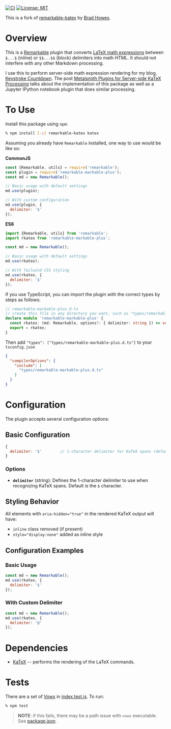 [![CI](https://github.com/bradhowes/remarkable-katex/workflows/CI/badge.svg)](https://github.com/bradhowes/remarkable-katex)
[![License: MIT](https://img.shields.io/badge/License-MIT-A31F34.svg)](https://opensource.org/licenses/MIT)

This is a fork of [remarkable-katex](https://github.com/bradhowes/remarkable-katex)
by [Brad Howes](https://github.com/bradhowes).

# Overview

This is a [Remarkable](https://github.com/jonschlinkert/remarkable) plugin that converts
[LaTeX math expressions](http://web.ift.uib.no/Teori/KURS/WRK/TeX/symALL.html) between `$...$` (inline) or
`$$...$$` (block) delimiters into math HTML. It should not interfere with any other Markdown processing.

I use this to perform server-side math expression rendering for my blog, [Keystroke
Countdown](https://keystrokecountdown.com). The post
[Metalsmith Plugins for Server-side KaTeX Processing](https://keystrokecountdown.com/articles/metalsmith2/index.html)
talks about the implementation of this package as well as a Jupyter IPython notebook plugin that does
similar processing.

# To Use

Install this package using `npm`:

```bash
% npm install [-s] remarkable-katex katex
```

Assuming you already have `Remarkable` installed, one way to use would be like so:

**CommonJS**

```javascript
const {Remarkable, utils} = require('remarkable');
const plugin = require('remarkable-markable-plus');
const md = new Remarkable();

// Basic usage with default settings
md.use(plugin);

// With custom configuration
md.use(plugin, {
  delimiter: '$'
});
```

**ES6**

```javascript
import {Remarkable, utils} from 'remarkable';
import rkatex from 'remarkable-markable-plus';

const md = new Remarkable();

// Basic usage with default settings
md.use(rkatex);

// With Tailwind CSS styling
md.use(rkatex, {
  delimiter: '$'
});
```

If you use TypeScript, you can import the plugin with the correct types by steps as follows:

```typescript
// remarkable-markable-plus.d.ts
// create this file in any directory you want, such as "types/remarkable-katex.d.ts"
declare module 'remarkable-markable-plus' {
  const rkatex: (md: Remarkable, options?: { delimiter: string }) => void;
  export = rkatex;
}
```

Then add `"types": ["types/remarkable-markable-plus.d.ts"]` to your `tsconfig.json`

```json
{
  "compilerOptions": {
    "include": [
      "types/remarkable-markable-plus.d.ts"
    ]
  }
}
```

# Configuration

The plugin accepts several configuration options:

## Basic Configuration

```javascript
{
  delimiter: '$'        // 1-character delimiter for KaTeX spans (default: '$')
}
```

### Options

- **`delimiter`** (string): Defines the 1-character delimiter to use when recognizing KaTeX spans. Default is the `$` character.

## Styling Behavior

All elements with `aria-hidden="true"` in the rendered KaTeX output will have:
- `inline` class removed (if present)
- `style="display:none"` added as inline style

## Configuration Examples

### Basic Usage
```javascript
const md = new Remarkable();
md.use(rkatex, {
  delimiter: '$'
});
```

### With Custom Delimiter
```javascript  
const md = new Remarkable();
md.use(rkatex, {
  delimiter: '@'
});
```

# Dependencies

* [KaTeX](https://github.com/Khan/KaTeX) -- performs the rendering of the LaTeX commands.

# Tests

There are a set of [Vows](http://vowsjs.org) in [index.test.js](index.test.js). To run:

```bash
% npm test
```

> **NOTE**: if this fails, there may be a path issue with `vows` executable. See [package.json](package.json).
